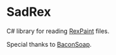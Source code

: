 # SadRex
C# library for reading [RexPaint](http://www.gridsagegames.com/rexpaint/) files.

Special thanks to [BaconSoap](https://github.com/BaconSoap).

